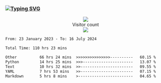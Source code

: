 ### <a href="https://git.io/typing-svg"><img src="https://readme-typing-svg.herokuapp.com?font=Fira+Code&pause=1000&width=435&lines=+Hi+%F0%9F%91%8B+There+is+Chenghow" alt="Typing SVG" /></a>
<p align="center"> 
  <img src="https://github-readme-stats.vercel.app/api?username=chenghow&show_icons=true"><br>
  Visitor count<br>
  <img src="https://profile-counter.glitch.me/chenghow/count.svg">
</p>

<!--START_SECTION:waka-->

```txt
From: 23 January 2023 - To: 16 July 2024

Total Time: 110 hrs 23 mins

Other          66 hrs 24 mins  >>>>>>>>>>>>>>>----------   60.15 %
Python         14 hrs 25 mins  >>>----------------------   13.07 %
Text           10 hrs 32 mins  >>-----------------------   09.55 %
YAML           7 hrs 53 mins   >>-----------------------   07.15 %
Markdown       5 hrs 8 mins    >------------------------   04.65 %
```

<!--END_SECTION:waka-->

